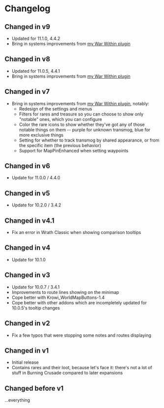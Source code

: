 # Changelog

## Changed in v9

* Updated for 11.1.0, 4.4.2
* Bring in systems improvements from [my War Within plugin](https://www.curseforge.com/wow/addons/handynotes-war-within)

## Changed in v8

* Updated for 11.0.5, 4.4.1
* Bring in systems improvements from [my War Within plugin](https://www.curseforge.com/wow/addons/handynotes-war-within)

## Changed in v7

* Bring in systems improvements from [my War Within plugin](https://www.curseforge.com/wow/addons/handynotes-war-within), notably:
    * Redesign of the settings and menus
    * Filters for rares and treasure so you can choose to show only "notable" ones, which you can configure
    * Color the rare icons to show whether they've got any of those notable things on them -- purple for unknown transmog, blue for more exclusive things
    * Setting for whether to track transmog by shared appearance, or from the specific item (the previous behavior)
    * Support for MapPinEnhanced when setting waypoints

## Changed in v6

* Update for 11.0.0 / 4.4.0

## Changed in v5

* Update for 10.2.0 / 3.4.2

## Changed in v4.1

* Fix an error in Wrath Classic when showing comparison tooltips

## Changed in v4

* Update for 10.1.0

## Changed in v3

* Update for 10.0.7 / 3.4.1
* Improvements to route lines showing on the minimap
* Cope better with Krowi_WorldMapButtons-1.4
* Cope better with other addons which are incompletely updated for 10.0.5's tooltip changes

## Changed in v2

* Fix a few typos that were stopping some notes and routes displaying

## Changed in v1

* Initial release
* Contains rares and their loot, because let's face it: there's not a lot of stuff in Burning Crusade compared to later expansions

## Changed before v1

...everything
